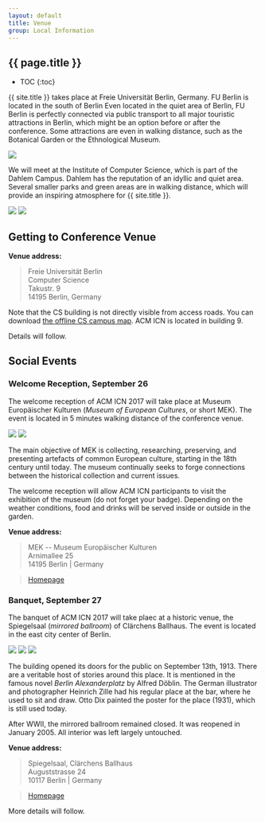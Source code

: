 ```yaml
---
layout: default
title: Venue
group: Local Information
---
```


## {{ page.title }}

* TOC
{:toc}

{{ site.title }} takes place at Freie Universit&auml;t Berlin, Germany.
FU Berlin is located in the south of Berlin
Even located in the quiet area of Berlin, FU Berlin is perfectly connected via public transport to all major touristic attractions in Berlin, which might be an option before or after the conference.
Some attractions are even in walking distance, such as the Botanical Garden or the Ethnological Museum.

<img src="images/fub01.jpg" class="photo-banner">

We will meet at the Institute of Computer Science, which is part of the Dahlem Campus.
Dahlem has the reputation of an idyllic and quiet area. Several smaller parks and green areas are in walking distance, which will provide an inspiring atmosphere for {{ site.title }}.

<img src="images/fub02.jpg" class="photo">
<img src="images/fub03.jpg" class="photo">

<div style="clear: both"></div>

## Getting to Conference Venue

**Venue address:**

  > Freie Universit&auml;t Berlin  
  > Computer Science  
  > Takustr. 9  
  > 14195 Berlin, Germany

Note that the CS building is not directly visible from access roads.
You can download  [the offline CS campus map](http://www.mi.fu-berlin.de/fb/contact/bild_mathinf-lageplan-300dpi/mathinf-lageplan-300dpi.jpg?width=930). ACM ICN is located in building 9.

Details will follow.

## Social Events

### Welcome Reception, September 26
The welcome reception of ACM ICN 2017 will take place at Museum Europ&auml;ischer Kulturen (<i>Museum of European Cultures</i>, or short MEK). The event is located in 5 minutes walking distance of the conference venue.

<img src="images/mek/mek-main.jpg" class="photo">
<img src="images/mek/mek-cafe.jpg" class="photo">

The main objective of MEK is collecting, researching, preserving, and presenting artefacts of common European culture, starting in the 18th century until today.
The museum continually seeks to forge connections between the historical collection and current issues.

The welcome reception will allow ACM ICN participants to visit the exhibition of the museum (do not forget your badge).
Depending on the weather conditions, food and drinks will be served inside or outside in the garden.

**Venue address:**

  > MEK -- Museum Europ&auml;ischer Kulturen  
  > Arnimallee 25  
  > 14195 Berlin | Germany  

  > [Homepage](http://www.smb.museum/en/museums-institutions/museum-europaeischer-kulturen/home.html)

### Banquet, September 27

The banquet of ACM ICN 2017 will take plaec at a historic venue, the Spiegelsaal (<i>mirrored ballroom</i>) of Cl&auml;rchens Ballhaus.
The event is located in the east city center of Berlin.

<img src="images/spiegelsaal/00-small.jpg" class="photo-banner">

<img src="images/spiegelsaal/18.jpg" class="photo">
<img src="images/spiegelsaal/12.jpg" class="photo">

The building opened its doors for the public on September 13th, 1913.
There are a veritable host of stories around this place.
It is mentioned in the famous novel <i>Berlin Alexanderplatz</i> by Alfred D&ouml;blin.
The German illustrator and photographer Heinrich Zille had his regular place at the bar, where he used to sit and draw.
Otto Dix painted the poster for the place (1931), which is still used today.

After WWII, the mirrored ballroom remained closed.
It was reopened in January 2005.
All interior was left largely untouched.

**Venue address:**

  > Spiegelsaal, Cl&auml;rchens Ballhaus  
  > Auguststrasse 24  
  > 10117 Berlin | Germany  

  > [Homepage](https://www.spiegelsaal-berlin.de/)

More details will follow.
